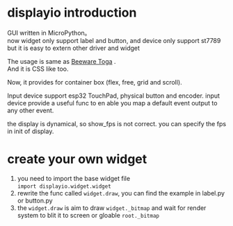 # displayio introduction
GUI written in MicroPython。  
now widget only support label and button, and device only support st7789  
but it is easy to extern other driver and widget

The usage is  same as [Beeware Toga](https://github.com/beeware/toga.git) .  
And it is CSS like too.  

Now, it provides for container box (flex, free, grid and scroll).    

Input device support esp32 TouchPad, physical button and encoder. input device provide a useful func to en able you map a default event output to any other event.  

the display is dynamical, so show_fps is not correct.
you can specify the fps in init of display.

# create your own widget
1. you need to import the base widget file  
   `import displayio.widget.widget`
2. rewrite the func called `widget.draw`, you can find the example in label.py or button.py
3. the `widget.draw` is aim to draw `widget._bitmap` and wait for render system to blit it to screen or gloable `root._bitmap`

